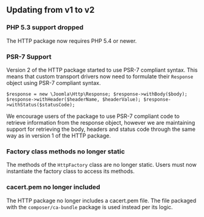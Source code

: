 ## Updating from v1 to v2

### PHP 5.3 support dropped

The HTTP package now requires PHP 5.4 or newer.

### PSR-7 Support

Version 2 of the HTTP package started to use PSR-7 compliant syntax. This means that custom transport drivers now need to formulate
their `Response` object using PSR-7 compliant syntax.

`
$response = new \Joomla\Http\Response;
$response->withBody($body);
$response->withHeader($headerName, $headerValue);
$response->withStatus($statusCode);
`

We encourage users of the package to use PSR-7 compliant code to retrieve information from the response object, however we are maintaining
support for retrieving the body, headers and status code through the same way as in version 1 of the HTTP package.

### Factory class methods no longer static

The methods of the `HttpFactory` class are no longer static.  Users must now instantiate the factory class to access its methods.

### cacert.pem no longer included

The HTTP package no longer includes a cacert.pem file. The file packaged with the `composer/ca-bundle` package is used instead per its logic.
